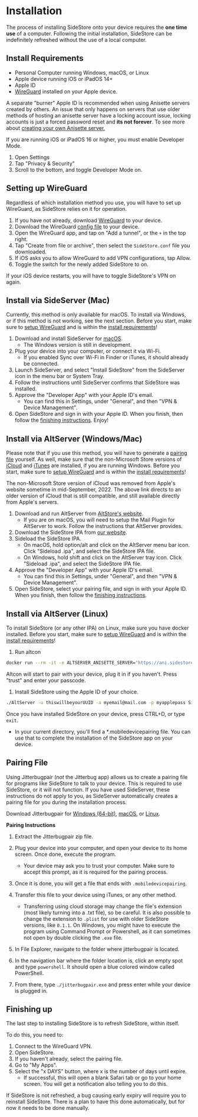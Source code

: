 # Installation

The process of installing SideStore onto your device requires the **one time use** of a computer. Following the initial installation, SideStore can be indefinitely refreshed without the use of a local computer.

## Install Requirements

* Personal Computer running Windows, macOS, or Linux
* Apple device running iOS or iPadOS 14+
* Apple ID
* [WireGuard](https://apps.apple.com/us/app/wireguard/id1441195209) installed on your Apple device.

A separate "burner" Apple ID is recommended when using Anisette servers created by others. An issue that only happens on servers that use older methods of hosting an anisette server have a locking account issue, locking accounts is just a forced password reset and **its not forever**. To see more about [creating your own Anisette server.](/guides/custom-anisette)

If you are running iOS or iPadOS 16 or higher, you must enable Developer Mode.

1. Open Settings
2. Tap "Privacy & Security"
3. Scroll to the bottom, and toggle Developer Mode on.

## Setting up WireGuard

Regardless of which installation method you use, you will have to set up WireGuard, as SideStore relies on it for operation.

1. If you have not already, download [WireGuard](https://apps.apple.com/us/app/wireguard/id1441195209) to your device.
2. Download the WireGuard [config file](https://github.com/SideStore/SideStore/releases/download/0.3.1/SideStore.conf) to your device.
3. Open the WireGuard app, and tap on "Add a tunnel", or the `+` in the top right.
4. Tap "Create from file or archive", then select the `SideStore.conf` file you downloaded.
5. If iOS asks you to allow WireGuard to add VPN configurations, tap Allow.
6. Toggle the switch for the newly added SideStore to on.

If your iOS device restarts, you will have to toggle SideStore's VPN on again.

## Install via SideServer (Mac)

Currently, this method is only available for macOS. To install via Windows, or if this method is not working, see the next section. Before you start, make sure to [setup WireGuard](#setting-up-wireguard) and is within the [install requirements](#install-requirements)!

1. Download and install SideServer for [macOS](https://github.com/SideStore/SideServer-macOS/releases/latest/download/SideServer.dmg).
    * The Windows version is still in development.
2. Plug your device into your computer, or connect it via Wi-Fi.
    * If you enabled Sync over Wi-Fi in Finder or iTunes, it should already be connected.
3. Launch SideServer, and select "Install SideStore" from the SideServer icon in the menu bar or System Tray.
4. Follow the instructions until SideServer confirms that SideStore was installed.
5. Approve the "Developer App" with your Apple ID's email.
    * You can find this in Settings, under "General", and then "VPN & Device Management".
6. Open SideStore and sign in with your Apple ID. When you finish, then follow the [finishing instructions](#finishing-up). Enjoy!

## Install via AltServer (Windows/Mac)

Please note that if you use this method, you will have to generate a [pairing file](#pairing-file) yourself. As well, make sure that the non-Microsoft Store versions of [iCloud](https://updates.cdn-apple.com/2020/windows/001-39935-20200911-1A70AA56-F448-11EA-8CC0-99D41950005E/iCloudSetup.exe) and [iTunes](https://support.apple.com/en-us/HT210384) are installed, if you are running Windows. Before you start, make sure to [setup WireGuard](#setting-up-wireguard) and is within the [install requirements](#install-requirements)!

The non-Microsoft Store version of iCloud was removed from Apple's website sometime in mid-September, 2022. The above link directs to an older version of iCloud that is still compatible, and still available directly from Apple's servers.

1. Download and run AltServer from [AltStore's website](https://AltStore.io).
    * If you are on macOS, you will need to setup the Mail Plugin for AltServer to work. Follow the instructions that AltServer provides.
2. Download the SideStore IPA from [our website](https://sidestore.io).
3. Sideload the SideStore IPA.
    * On macOS, hold option/alt and click on the AltServer menu bar icon. Click "Sideload .ipa", and select the SideStore IPA file.
    * On Windows, hold shift and click on the AltServer tray icon. Click "Sideload .ipa", and select the SideStore IPA file.
4. Approve the "Developer App" with your Apple ID's email.
    * You can find this in Settings, under "General", and then "VPN & Device Management".
5. Open SideStore, select your pairing file, and sign in with your Apple ID. When you finish, then follow the [finishing instructions](#finishing-up).

## Install via AltServer (Linux)

To install SideStore (or any other IPA) on Linux, make sure you have docker installed. Before you start, make sure to [setup WireGuard](#setting-up-wireguard) and is within the [install requirements](#install-requirements)!

1. Run altcon

```bash
docker run --rm -it -e ALTSERVER_ANISETTE_SERVER="https://ani.sidestore.io/" -v ${PWD}/:/mnt/ -v /var/run:/var/run ghcr.io/sidestore/altcon
```

Altcon will start to pair with your device, plug it in if you haven't. Press "trust" and enter your passcode.

1. Install SideStore using the Apple ID of your choice.

```bash
./AltServer -u thiswillbeyourUUID -a myemail@mail.com -p myapplepass SideStore.ipa
```

Once you have installed SideStore on your device, press CTRL+D, or type `exit`.

* In your current directory, you'll find a *.mobiledevicepairing file. You can use that to complete the installation of the SideStore app on your device.

## Pairing File

Using Jitterbugpair (*not* the Jitterbug app) allows us to create a pairing file for programs like SideStore to talk to your device. This is required to use SideStore, or it will not function. If you have used SideServer, these instructions do not apply to you, as SideServer automatically creates a pairing file for you during the installation process.

Download Jitterbugpair for [Windows (64-bit)](https://github.com/osy/Jitterbug/releases/download/v1.3.1/jitterbugpair-win64.zip), [macOS](https://github.com/osy/Jitterbug/releases/download/v1.3.1/jitterbugpair-macos.zip), or [Linux](https://github.com/osy/Jitterbug/releases/download/v1.3.1/jitterbugpair-linux.zip).

**Pairing Instructions**

1. Extract the Jitterbugpair zip file.
2. Plug your device into your computer, and open your device to its home screen. Once done, execute the program.
    * Your device may ask you to trust your computer. Make sure to accept this prompt, as it is required for the pairing process.
3. Once it is done, you will get a file that ends with `.mobiledevicepairing`.
4. Transfer this file to your device using iTunes, or any other method.
    * Transferring using cloud storage may change the file's extension (most likely turning into a .txt file), so be careful. It is also possible to change the extension to `.plist` for use with older SideStore versions, like `0.1.1`.
On Windows, you might have to execute the program using Command Prompt or Powershell, as it can sometimes not open by double clicking the `.exe` file.

5. In File Explorer, navigate to the folder where jitterbugpair is located.
6. In the navigation bar where the folder location is, click an empty spot and type `powershell`. It should open a blue colored window called PowerShell.
7. From there, type `./jitterbugpair.exe` and press enter while your device is plugged in.

## Finishing up

The last step to installing SideStore is to refresh SideStore, within itself.

To do this, you need to:

1. Connect to the WireGuard VPN.
2. Open SideStore.
3. If you haven't already, select the pairing file.
4. Go to "My Apps".
5. Select the "x DAYS" button, where x is the number of days until expire.
    * If successful, this will open a blank Safari tab or go to your home screen. You will get a notification also telling you to do this.

If SideStore is not refreshed, a bug causing early expiry will require you to reinstall SideStore. There is a plan to have this done automatically, but for now it needs to be done manually.
